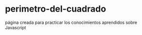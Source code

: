 # perimetro-del-cuadrado
página creada para practicar los conocimientos aprendidos sobre Javascript
